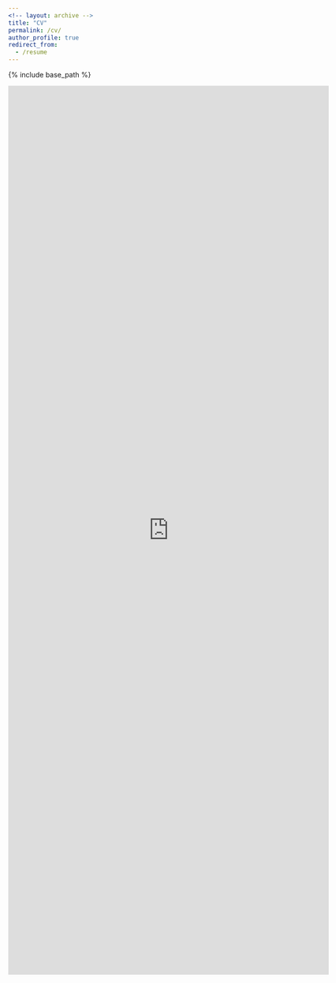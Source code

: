 ```yaml
---
<!-- layout: archive -->
title: "CV"
permalink: /cv/
author_profile: true
redirect_from:
  - /resume
---
```


{% include base_path %}

<!-- [Click to view my CV [PDF]](http://thegricean.github.io/files/Degen_CV.pdf) -->

<embed src="https://github.com/thegricean/thegricean.github.io/files/Degen_CV.pdf" width="650" height="1800" type='application/pdf'> 